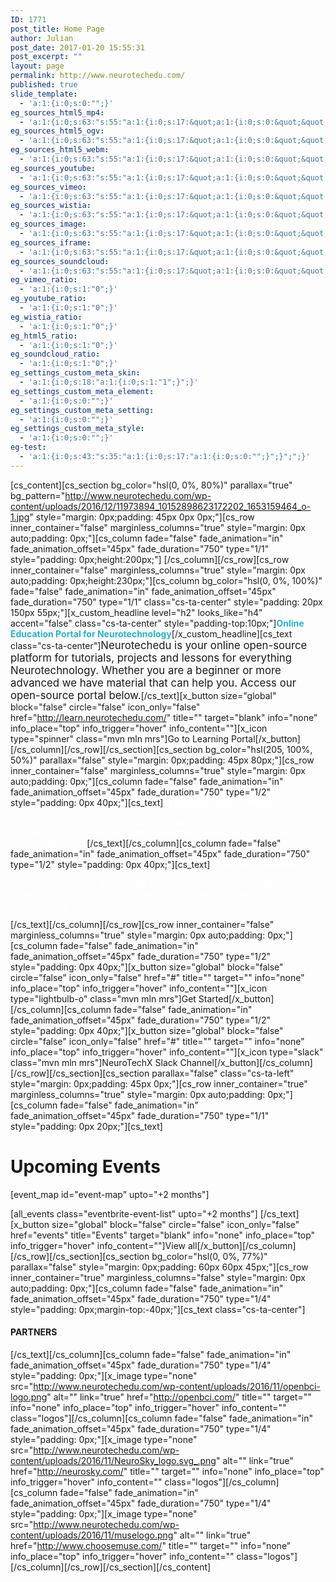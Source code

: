 ```yaml
---
ID: 1771
post_title: Home Page
author: Julian
post_date: 2017-01-20 15:55:31
post_excerpt: ""
layout: page
permalink: http://www.neurotechedu.com/
published: true
slide_template:
  - 'a:1:{i:0;s:0:"";}'
eg_sources_html5_mp4:
  - 'a:1:{i:0;s:63:"s:55:"a:1:{i:0;s:17:&quot;a:1:{i:0;s:0:&quot;&quot;;}&quot;;}";";}'
eg_sources_html5_ogv:
  - 'a:1:{i:0;s:63:"s:55:"a:1:{i:0;s:17:&quot;a:1:{i:0;s:0:&quot;&quot;;}&quot;;}";";}'
eg_sources_html5_webm:
  - 'a:1:{i:0;s:63:"s:55:"a:1:{i:0;s:17:&quot;a:1:{i:0;s:0:&quot;&quot;;}&quot;;}";";}'
eg_sources_youtube:
  - 'a:1:{i:0;s:63:"s:55:"a:1:{i:0;s:17:&quot;a:1:{i:0;s:0:&quot;&quot;;}&quot;;}";";}'
eg_sources_vimeo:
  - 'a:1:{i:0;s:63:"s:55:"a:1:{i:0;s:17:&quot;a:1:{i:0;s:0:&quot;&quot;;}&quot;;}";";}'
eg_sources_wistia:
  - 'a:1:{i:0;s:63:"s:55:"a:1:{i:0;s:17:&quot;a:1:{i:0;s:0:&quot;&quot;;}&quot;;}";";}'
eg_sources_image:
  - 'a:1:{i:0;s:63:"s:55:"a:1:{i:0;s:17:&quot;a:1:{i:0;s:0:&quot;&quot;;}&quot;;}";";}'
eg_sources_iframe:
  - 'a:1:{i:0;s:63:"s:55:"a:1:{i:0;s:17:&quot;a:1:{i:0;s:0:&quot;&quot;;}&quot;;}";";}'
eg_sources_soundcloud:
  - 'a:1:{i:0;s:63:"s:55:"a:1:{i:0;s:17:&quot;a:1:{i:0;s:0:&quot;&quot;;}&quot;;}";";}'
eg_vimeo_ratio:
  - 'a:1:{i:0;s:1:"0";}'
eg_youtube_ratio:
  - 'a:1:{i:0;s:1:"0";}'
eg_wistia_ratio:
  - 'a:1:{i:0;s:1:"0";}'
eg_html5_ratio:
  - 'a:1:{i:0;s:1:"0";}'
eg_soundcloud_ratio:
  - 'a:1:{i:0;s:1:"0";}'
eg_settings_custom_meta_skin:
  - 'a:1:{i:0;s:18:"a:1:{i:0;s:1:"1";}";}'
eg_settings_custom_meta_element:
  - 'a:1:{i:0;s:0:"";}'
eg_settings_custom_meta_setting:
  - 'a:1:{i:0;s:0:"";}'
eg_settings_custom_meta_style:
  - 'a:1:{i:0;s:0:"";}'
eg-test:
  - 'a:1:{i:0;s:43:"s:35:"a:1:{i:0;s:17:"a:1:{i:0;s:0:"";}";}";";}'
---
```

[cs_content][cs_section bg_color="hsl(0, 0%, 80%)" parallax="true" bg_pattern="http://www.neurotechedu.com/wp-content/uploads/2016/12/11973894_10152898623172202_1653159464_o-1.jpg" style="margin: 0px;padding: 45px 0px 0px;"][cs_row inner_container="false" marginless_columns="true" style="margin: 0px auto;padding: 0px;"][cs_column fade="false" fade_animation="in" fade_animation_offset="45px" fade_duration="750" type="1/1" style="padding: 0px;height:200px;"]&nbsp;[/cs_column][/cs_row][cs_row inner_container="false" marginless_columns="true" style="margin: 0px auto;padding: 0px;height:230px;"][cs_column bg_color="hsl(0, 0%, 100%)" fade="false" fade_animation="in" fade_animation_offset="45px" fade_duration="750" type="1/1" class="cs-ta-center" style="padding: 20px 150px 55px;"][x_custom_headline level="h2" looks_like="h4" accent="false" class="cs-ta-center" style="padding-top:10px;"]<strong style="color:#23B4C8">Online Education Portal for Neurotechnology</strong>[/x_custom_headline][cs_text class="cs-ta-center"]<span style="font-size:1.2em; font-weight:400">Neurotechedu is your online open-source platform for tutorials, projects and lessons for everything Neurotechnology. Whether you are a beginner or more advanced we have material that can help you. Access our open-source portal below.</span>[/cs_text][x_button size="global" block="false" circle="false" icon_only="false" href="http://learn.neurotechedu.com/" title="" target="blank" info="none" info_place="top" info_trigger="hover" info_content=""][x_icon type="spinner" class="mvn mln mrs"]Go to Learning Portal[/x_button][/cs_column][/cs_row][/cs_section][cs_section bg_color="hsl(205, 100%, 50%)" parallax="false" style="margin: 0px;padding: 45px 80px;"][cs_row inner_container="false" marginless_columns="true" style="margin: 0px auto;padding: 0px;"][cs_column fade="false" fade_animation="in" fade_animation_offset="45px" fade_duration="750" type="1/2" style="padding: 0px 40px;"][cs_text]<span style="color: #ffffff; font-weight:600;">INTRODUCTION TO NEUROTECH</span>

<span style="color: #ffffff;">If you are new to Neurotechnology we invite to check out our introductory module. It covers core-concepts and is designed to get you started with practical projects.
</span>[/cs_text][/cs_column][cs_column fade="false" fade_animation="in" fade_animation_offset="45px" fade_duration="750" type="1/2" style="padding: 0px 40px;"][cs_text]<span style="color: #ffffff;font-weight:600;">JOIN THE COMMUNITY </span>

<span style="color: #ffffff;">Our slack is the best place to talk to others in the community. We have multiple active channels that cover different aspects of Neurotechology. They can help you in your projects and interests.</span>

<span style="color: #ffffff;"></span>[/cs_text][/cs_column][/cs_row][cs_row inner_container="false" marginless_columns="true" style="margin: 0px auto;padding: 0px;"][cs_column fade="false" fade_animation="in" fade_animation_offset="45px" fade_duration="750" type="1/2" style="padding: 0px 40px;"][x_button size="global" block="false" circle="false" icon_only="false" href="#" title="" target="" info="none" info_place="top" info_trigger="hover" info_content=""][x_icon type="lightbulb-o" class="mvn mln mrs"]Get Started[/x_button][/cs_column][cs_column fade="false" fade_animation="in" fade_animation_offset="45px" fade_duration="750" type="1/2" style="padding: 0px 40px;"][x_button size="global" block="false" circle="false" icon_only="false" href="#" title="" target="" info="none" info_place="top" info_trigger="hover" info_content=""][x_icon type="slack" class="mvn mln mrs"]NeuroTechX Slack Channel[/x_button][/cs_column][/cs_row][/cs_section][cs_section parallax="false" class="cs-ta-left" style="margin: 0px;padding: 45px 0px;"][cs_row inner_container="true" marginless_columns="true" style="margin: 0px auto;padding: 0px;"][cs_column fade="false" fade_animation="in" fade_animation_offset="45px" fade_duration="750" type="1/1" style="padding: 0px 20px;"][cs_text]<h1>Upcoming Events</h1>

[event_map id="event-map" upto="+2 months"]

[all_events class="eventbrite-event-list" upto="+2 months"]
[/cs_text][x_button size="global" block="false" circle="false" icon_only="false" href="events" title="Events" target="blank" info="none" info_place="top" info_trigger="hover" info_content=""]View all[/x_button][/cs_column][/cs_row][/cs_section][cs_section bg_color="hsl(0, 0%, 77%)" parallax="false" style="margin: 0px;padding: 60px 60px 45px;"][cs_row inner_container="true" marginless_columns="false" style="margin: 0px auto;padding: 0px;"][cs_column fade="false" fade_animation="in" fade_animation_offset="45px" fade_duration="750" type="1/4" style="padding: 0px;margin-top:-40px;"][cs_text class="cs-ta-center"]<h4>PARTNERS</h4>[/cs_text][/cs_column][cs_column fade="false" fade_animation="in" fade_animation_offset="45px" fade_duration="750" type="1/4" style="padding: 0px;"][x_image type="none" src="http://www.neurotechedu.com/wp-content/uploads/2016/11/openbci-logo.png" alt="" link="true" href="http://openbci.com/" title="" target="" info="none" info_place="top" info_trigger="hover" info_content="" class="logos"][/cs_column][cs_column fade="false" fade_animation="in" fade_animation_offset="45px" fade_duration="750" type="1/4" style="padding: 0px;"][x_image type="none" src="http://www.neurotechedu.com/wp-content/uploads/2016/11/NeuroSky_logo.svg_.png" alt="" link="true" href="http://neurosky.com/" title="" target="" info="none" info_place="top" info_trigger="hover" info_content="" class="logos"][/cs_column][cs_column fade="false" fade_animation="in" fade_animation_offset="45px" fade_duration="750" type="1/4" style="padding: 0px;"][x_image type="none" src="http://www.neurotechedu.com/wp-content/uploads/2016/11/muselogo.png" alt="" link="true" href="http://www.choosemuse.com/" title="" target="" info="none" info_place="top" info_trigger="hover" info_content="" class="logos"][/cs_column][/cs_row][/cs_section][/cs_content]